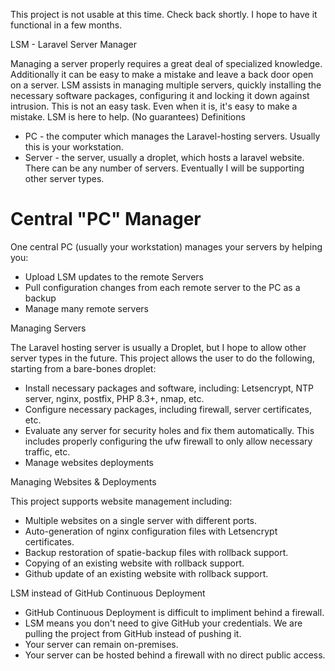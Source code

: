 This project is not usable at this time. Check back shortly. I hope to have it functional in a few months.

LSM - Laravel Server Manager

Managing a server properly requires a great deal of specialized knowledge. Additionally it can be easy to make a mistake and leave a back door open on a server. LSM assists in managing multiple servers, quickly installing the necessary software packages, configuring it and locking it down against intrusion. This is not an easy task. Even when it is, it's easy to make a mistake. LSM is here to help.  (No guarantees)
Definitions

- PC - the computer which manages the Laravel-hosting servers. Usually this is your workstation.
- Server - the server, usually a droplet, which hosts a laravel website. There can be any number of servers. Eventually I will be supporting other server types.

# Central "PC" Manager

One central PC (usually your workstation) manages your servers by helping you:

- Upload LSM updates to the remote Servers
- Pull configuration changes from each remote server to the PC as a backup
- Manage many remote servers

Managing Servers

The Laravel hosting server is usually a Droplet, but I hope to allow other server types in the future. This project allows the user to do the following, starting from a bare-bones droplet:

- Install necessary packages and software, including: Letsencrypt, NTP server, nginx, postfix, PHP 8.3+, nmap, etc.
- Configure necessary packages, including firewall, server certificates, etc.
- Evaluate any server for security holes and fix them automatically. This includes properly configuring the ufw firewall to only allow necessary traffic, etc.
- Manage websites deployments

Managing Websites & Deployments

This project supports website management including:

- Multiple websites on a single server with different ports.
- Auto-generation of nginx configuration files with Letsencrypt certificates.
- Backup restoration of spatie-backup files with rollback support.
- Copying of an existing website with rollback support.
- Github update of an existing website with rollback support.

LSM instead of GitHub Continuous Deployment

- GitHub Continuous Deployment is difficult to impliment behind a firewall.
- LSM means you don't need to give GitHub your credentials. We are pulling the project from GitHub instead of pushing it.
- Your server can remain on-premises.
- Your server can be hosted behind a firewall with no direct public access.

